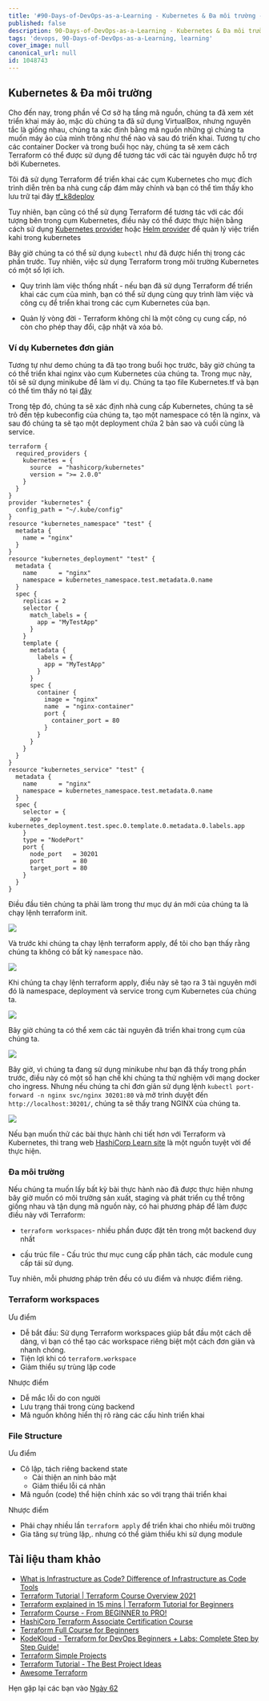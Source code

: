 ```yaml
---
title: '#90-Days-of-DevOps-as-a-Learning - Kubernetes & Đa môi trường - Ngày 61'
published: false
description: 90-Days-of-DevOps-as-a-Learning - Kubernetes & Đa môi trường
tags: 'devops, 90-Days-of-DevOps-as-a-Learning, learning'
cover_image: null
canonical_url: null
id: 1048743
---
```

## Kubernetes & Đa môi trường

Cho đến nay, trong phần về Cơ sở hạ tầng mã nguồn, chúng ta đã xem xét triển khai máy ảo, mặc dù chúng ta đã sử dụng VirtualBox, nhưng nguyên tắc là giống nhau, chúng ta xác định bằng mã nguồn những gì chúng ta muốn máy ảo của mình trông như thế nào và sau đó triển khai. Tương tự cho các container Docker và trong buổi học này, chúng ta sẽ xem cách Terraform có thể được sử dụng để tương tác với các tài nguyên được hỗ trợ bởi Kubernetes.

Tôi đã sử dụng Terraform để triển khai các cụm Kubernetes cho mục đích trình diễn trên ba nhà cung cấp đám mây chính và bạn có thể tìm thấy kho lưu trữ tại đây [tf_k8deploy](https://github.com/nholuongCade/tf_k8deploy)

Tuy nhiên, bạn cũng có thể sử dụng Terraform để tương tác với các đối tượng bên trong cụm Kubernetes, điều này có thể được thực hiện bằng cách sử dụng [Kubernetes provider](https://registry.terraform.io/providers/hashicorp/kubernetes/latest/docs) hoặc [Helm provider](https://registry.terraform.io/providers/hashicorp/helm/latest) để quản lý việc triển kahi trong kubernetes

Bây giờ chúng ta có thể sử dụng `kubectl` như đã được hiển thị trong các phần trước. Tuy nhiên, việc sử dụng Terraform trong môi trường Kubernetes có một số lợi ích.

- Quy trình làm việc thống nhất - nếu bạn đã sử dụng Terraform để triển khai các cụm của mình, bạn có thể sử dụng cùng quy trình làm việc và công cụ để triển khai trong các cụm Kubernetes của bạn.

- Quản lý vòng đời - Terraform không chỉ là một công cụ cung cấp, nó còn cho phép thay đổi, cập nhật và xóa bỏ.

### Ví dụ Kubernetes đơn giản

Tương tự như demo chúng ta đã tạo trong buổi học trước, bây giờ chúng ta có thể triển khai nginx vào cụm Kubernetes của chúng ta. Trong mục này, tôi sẽ sử dụng minikube để làm ví dụ. Chúng ta tạo file Kubernetes.tf và bạn có thể tìm thấy nó tại [đây](2022/Days/IaC/Kubernetes/Kubernetes.tf)

Trong tệp đó, chúng ta sẽ xác định nhà cung cấp Kubernetes, chúng ta sẽ trỏ đến tệp kubeconfig của chúng ta, tạo một namespace có tên là nginx, và sau đó chúng ta sẽ tạo một deployment chứa 2 bản sao và cuối cùng là service.

```
terraform {
  required_providers {
    kubernetes = {
      source  = "hashicorp/kubernetes"
      version = ">= 2.0.0"
    }
  }
}
provider "kubernetes" {
  config_path = "~/.kube/config"
}
resource "kubernetes_namespace" "test" {
  metadata {
    name = "nginx"
  }
}
resource "kubernetes_deployment" "test" {
  metadata {
    name      = "nginx"
    namespace = kubernetes_namespace.test.metadata.0.name
  }
  spec {
    replicas = 2
    selector {
      match_labels = {
        app = "MyTestApp"
      }
    }
    template {
      metadata {
        labels = {
          app = "MyTestApp"
        }
      }
      spec {
        container {
          image = "nginx"
          name  = "nginx-container"
          port {
            container_port = 80
          }
        }
      }
    }
  }
}
resource "kubernetes_service" "test" {
  metadata {
    name      = "nginx"
    namespace = kubernetes_namespace.test.metadata.0.name
  }
  spec {
    selector = {
      app = kubernetes_deployment.test.spec.0.template.0.metadata.0.labels.app
    }
    type = "NodePort"
    port {
      node_port   = 30201
      port        = 80
      target_port = 80
    }
  }
}
```

Điều đầu tiên chúng ta phải làm trong thư mục dự án mới của chúng ta là chạy lệnh terraform init.

![](../../Days/Images/Day61_IAC1.png)

Và trước khi chúng ta chạy lệnh terraform apply, để tôi cho bạn thấy rằng chúng ta không có bất kỳ `namespace` nào.

![](../../Days/Images/Day61_IAC2.png)

Khi chúng ta chạy lệnh terraform apply, điều này sẽ tạo ra 3 tài nguyên mới đó là namespace, deployment và service trong cụm Kubernetes của chúng ta.

![](../../Days/Images/Day61_IAC3.png)

Bây giờ chúng ta có thể xem các tài nguyên đã triển khai trong cụm của chúng ta.

![](../../Days/Images/Day61_IAC4.png)

Bây giờ, vì chúng ta đang sử dụng minikube như bạn đã thấy trong phần trước, điều này có một số hạn chế khi chúng ta thử nghiệm với mạng docker cho ingress. Nhưng nếu chúng ta chỉ đơn giản sử dụng lệnh `kubectl port-forward -n nginx svc/nginx 30201:80` và mở trình duyệt đến `http://localhost:30201/`, chúng ta sẽ thấy trang NGINX của chúng ta.

![](../../Days/Images/Day61_IAC5.png)


Nếu bạn muốn thử các bài thực hành chi tiết hơn với Terraform và Kubernetes, thì trang web [HashiCorp Learn site](https://learn.hashicorp.com/tutorials/terraform/kubernetes-provider) là một nguồn tuyệt vời để thực hiện.

### Đa môi trường

Nếu chúng ta muốn lấy bất kỳ bài thực hành nào đã được thực hiện nhưng bây giờ muốn có môi trường sản xuất, staging và phát triển cụ thể trông giống nhau và tận dụng mã nguồn này, có hai phương pháp để làm được điều này với Terraform:

- `terraform workspaces`- nhiều phần được đặt tên trong một backend duy nhất

- cấu trúc file - Cấu trúc thư mục cung cấp phân tách, các module cung cấp tái sử dụng.

Tuy nhiên, mỗi phương pháp trên đều có ưu điểm và nhược điểm riêng.

### Terraform workspaces

Ưu điểm


- Dễ bắt đầu: Sử dụng Terraform workspaces giúp bắt đầu một cách dễ dàng, vì bạn có thể tạo các workspace riêng biệt một cách đơn giản và nhanh chóng.
- Tiện lợi khi có `terraform.workspace`
- Giảm thiểu sự trùng lặp code

Nhược điểm

- Dễ mắc lỗi do con người
- Lưu trạng thái trong cùng backend
- Mã nguồn không hiển thị rõ ràng các cấu hình triển khai

### File Structure

Ưu điểm

- Cô lập, tách riêng backend state
  - Cải thiện an ninh bảo mật
  - Giảm thiểu lỗi cá nhân
- Mã nguồn (code) thể hiện chính xác so với trạng thái triển khai

Nhược điểm

- Phải chạy nhiều lần `terraform apply` để triển khai cho nhiều môi trường
- Gia tăng sự trùng lặp,. nhưng có thể giảm thiểu khi sử dụng module

## Tài liệu tham khảo

- [What is Infrastructure as Code? Difference of Infrastructure as Code Tools](https://www.youtube.com/watch?v=POPP2WTJ8es)
- [Terraform Tutorial | Terraform Course Overview 2021](https://www.youtube.com/watch?v=m3cKkYXl-8o)
- [Terraform explained in 15 mins | Terraform Tutorial for Beginners](https://www.youtube.com/watch?v=l5k1ai_GBDE)
- [Terraform Course - From BEGINNER to PRO!](https://www.youtube.com/watch?v=7xngnjfIlK4&list=WL&index=141&t=16s)
- [HashiCorp Terraform Associate Certification Course](https://www.youtube.com/watch?v=V4waklkBC38&list=WL&index=55&t=111s)
- [Terraform Full Course for Beginners](https://www.youtube.com/watch?v=EJ3N-hhiWv0&list=WL&index=39&t=27s)
- [KodeKloud - Terraform for DevOps Beginners + Labs: Complete Step by Step Guide!](https://www.youtube.com/watch?v=YcJ9IeukJL8&list=WL&index=16&t=11s)
- [Terraform Simple Projects](https://terraform.joshuajebaraj.com/)
- [Terraform Tutorial - The Best Project Ideas](https://www.youtube.com/watch?v=oA-pPa0vfks)
- [Awesome Terraform](https://github.com/shuaibiyy/awesome-terraform)

Hẹn gặp lại các bạn vào [Ngày 62](day62.md)
